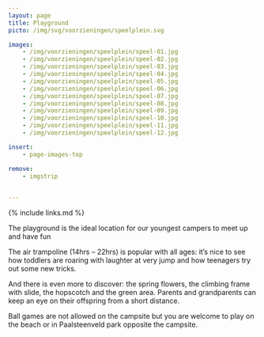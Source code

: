 ```yaml
---
layout: page
title: Playground
picto: /img/svg/voorzieningen/speelplein.svg

images:
    - /img/voorzieningen/speelplein/speel-01.jpg
    - /img/voorzieningen/speelplein/speel-02.jpg
    - /img/voorzieningen/speelplein/speel-03.jpg
    - /img/voorzieningen/speelplein/speel-04.jpg
    - /img/voorzieningen/speelplein/speel-05.jpg
    - /img/voorzieningen/speelplein/speel-06.jpg
    - /img/voorzieningen/speelplein/speel-07.jpg
    - /img/voorzieningen/speelplein/speel-08.jpg
    - /img/voorzieningen/speelplein/speel-09.jpg
    - /img/voorzieningen/speelplein/speel-10.jpg
    - /img/voorzieningen/speelplein/speel-11.jpg
    - /img/voorzieningen/speelplein/speel-12.jpg

insert:
    - page-images-top

remove:
    - imgstrip
    

---
```

{% include links.md %}

The playground is the ideal location for our youngest campers to meet up and have fun

The air trampoline (14hrs – 22hrs) is popular with all ages: it’s nice to see how toddlers are roaring with laughter at very jump and how teenagers try out some new tricks.

And there is even more to discover: the spring flowers, the climbing frame with slide, the hopscotch and the green area.
Parents and grandparents can keep an eye on their offspring from a short distance.

Ball games are not allowed on the campsite but you are welcome to play on the beach or in Paalsteenveld park opposite the campsite.
